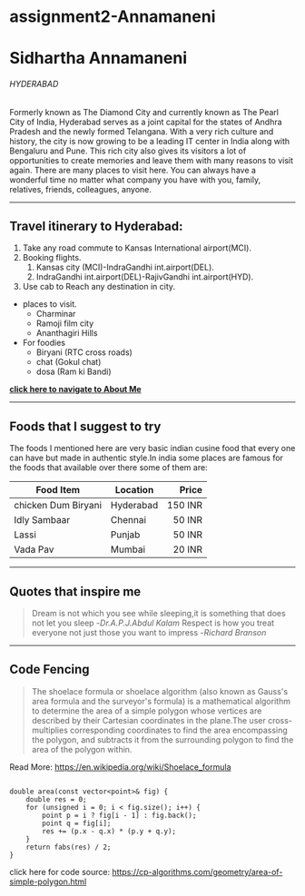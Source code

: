 # assignment2-Annamaneni
# Sidhartha Annamaneni
###### HYDERABAD
Formerly known as The Diamond City and currently known as The Pearl City of India, Hyderabad serves as a joint capital for the states of Andhra Pradesh and the newly formed Telangana. With a very rich culture and history, the city is now growing to be a leading IT center in India along with Bengaluru and Pune. This rich city also gives its visitors a lot of opportunities to create memories and leave them with many reasons to visit again. There are many places to visit here. You can always have a wonderful time no matter what company you have with you, family, relatives, friends, colleagues, anyone.

---

## Travel itinerary to Hyderabad:

1. Take any road commute to Kansas International airport(MCI).
2. Booking flights.
    1. Kansas city (MCI)-IndraGandhi int.airport(DEL).
    2. IndraGandhi int.airport(DEL)-RajivGandhi int.airport(HYD).
3. Use cab to Reach any destination in city.

* places to visit.
    * Charminar 
    * Ramoji film city
    * Ananthagiri Hills
* For foodies
    * Biryani (RTC cross roads)
    * chat (Gokul chat)
    * dosa (Ram ki Bandi)

**[click here to navigate to About Me](AboutMe.md)**

---

## Foods that I suggest to try
The foods I mentioned here are very basic indian cusine food that every one can have but made in authentic style.In india some places are famous for the foods that available over there some of them are:

|  Food Item        |  Location   |  Price  |
|---                |---          |---:      |
|chicken Dum Biryani|  Hyderabad  | 150 INR |
|Idly Sambaar       |  Chennai    |  50 INR |
|Lassi              |  Punjab     |  50 INR |
|Vada Pav           |  Mumbai     |  20 INR |

---

## Quotes that inspire me

>Dream is not which you see while sleeping,it is something that does not let you sleep
-*Dr.A.P.J.Abdul Kalam*
>Respect is how you treat everyone not just those you want to impress
-*Richard Branson*

---

## Code Fencing
>The shoelace formula or shoelace algorithm (also known as Gauss's area formula and the surveyor's formula) is a mathematical algorithm to determine the area of a simple polygon whose vertices are described by their Cartesian coordinates in the plane.The user cross-multiplies corresponding coordinates to find the area encompassing the polygon, and subtracts it from the surrounding polygon to find the area of the polygon within.

Read More: <https://en.wikipedia.org/wiki/Shoelace_formula>

~~~

double area(const vector<point>& fig) {
    double res = 0;
    for (unsigned i = 0; i < fig.size(); i++) {
        point p = i ? fig[i - 1] : fig.back();
        point q = fig[i];
        res += (p.x - q.x) * (p.y + q.y);
    }
    return fabs(res) / 2;
}

~~~

click here for code source: <https://cp-algorithms.com/geometry/area-of-simple-polygon.html>